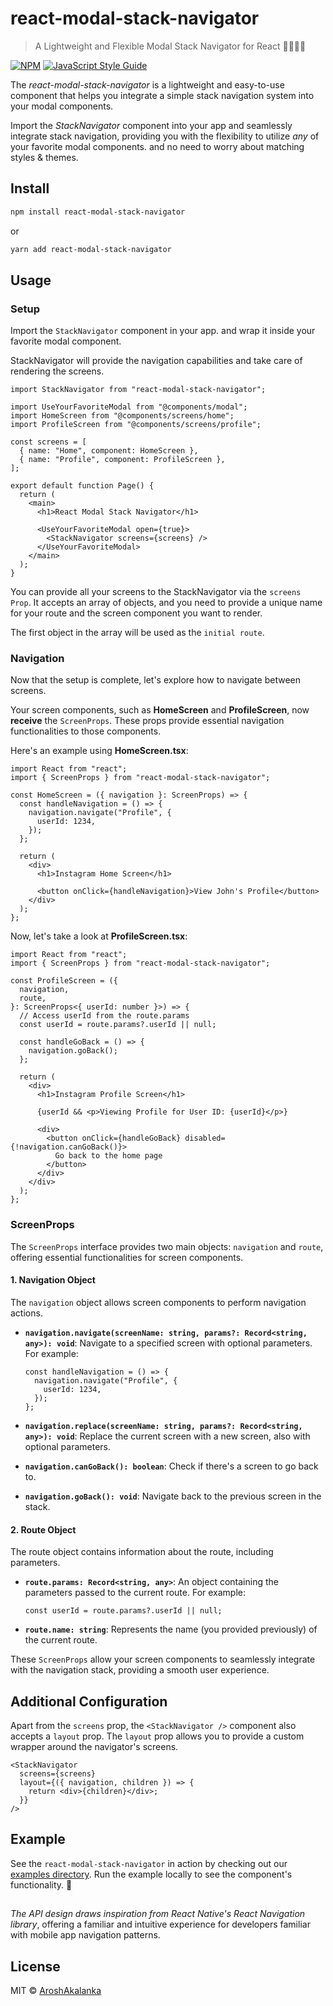 # react-modal-stack-navigator

> A Lightweight and Flexible Modal Stack Navigator for React 👩🏻‍💻🚀

[![NPM](https://img.shields.io/npm/v/react-modal-stack-navigator.svg)](https://www.npmjs.com/package/react-modal-stack-navigator) [![JavaScript Style Guide](https://img.shields.io/badge/code_style-standard-brightgreen.svg)](https://standardjs.com)

The _react-modal-stack-navigator_ is a lightweight and easy-to-use component that helps you integrate a simple stack navigation system into your modal components.

Import the _StackNavigator_ component into your app and seamlessly integrate stack navigation, providing you with the flexibility to utilize _any_ of your favorite modal components. and no need to worry about matching styles & themes.

## Install

```bash
npm install react-modal-stack-navigator
```

or

```bash
yarn add react-modal-stack-navigator
```

## Usage

### Setup

Import the `StackNavigator` component in your app. and wrap it inside your favorite modal component.

StackNavigator will provide the navigation capabilities and take care of rendering the screens.

```tsx
import StackNavigator from "react-modal-stack-navigator";

import UseYourFavoriteModal from "@components/modal";
import HomeScreen from "@components/screens/home";
import ProfileScreen from "@components/screens/profile";

const screens = [
  { name: "Home", component: HomeScreen },
  { name: "Profile", component: ProfileScreen },
];

export default function Page() {
  return (
    <main>
      <h1>React Modal Stack Navigator</h1>

      <UseYourFavoriteModal open={true}>
        <StackNavigator screens={screens} />
      </UseYourFavoriteModal>
    </main>
  );
}
```

You can provide all your screens to the StackNavigator via the `screens Prop`.
It accepts an array of objects, and you need to provide a unique name for your route and the screen component you want to render.

The first object in the array will be used as the `initial route`.

### Navigation

Now that the setup is complete, let's explore how to navigate between screens.

Your screen components, such as **HomeScreen** and **ProfileScreen**, now **receive** the `ScreenProps`. These props provide essential navigation functionalities to those components.

Here's an example using **HomeScreen.tsx**:

```tsx
import React from "react";
import { ScreenProps } from "react-modal-stack-navigator";

const HomeScreen = ({ navigation }: ScreenProps) => {
  const handleNavigation = () => {
    navigation.navigate("Profile", {
      userId: 1234,
    });
  };

  return (
    <div>
      <h1>Instagram Home Screen</h1>

      <button onClick={handleNavigation}>View John's Profile</button>
    </div>
  );
};
```

Now, let's take a look at **ProfileScreen.tsx**:

```tsx
import React from "react";
import { ScreenProps } from "react-modal-stack-navigator";

const ProfileScreen = ({
  navigation,
  route,
}: ScreenProps<{ userId: number }>) => {
  // Access userId from the route.params
  const userId = route.params?.userId || null;

  const handleGoBack = () => {
    navigation.goBack();
  };

  return (
    <div>
      <h1>Instagram Profile Screen</h1>

      {userId && <p>Viewing Profile for User ID: {userId}</p>}

      <div>
        <button onClick={handleGoBack} disabled={!navigation.canGoBack()}>
          Go back to the home page
        </button>
      </div>
    </div>
  );
};
```

### ScreenProps

The `ScreenProps` interface provides two main objects: `navigation` and `route`, offering essential functionalities for screen components.

#### 1. Navigation Object

The `navigation` object allows screen components to perform navigation actions.

- **`navigation.navigate(screenName: string, params?: Record<string, any>): void`**: Navigate to a specified screen with optional parameters. For example:

  ```tsx
  const handleNavigation = () => {
    navigation.navigate("Profile", {
      userId: 1234,
    });
  };
  ```

- **`navigation.replace(screenName: string, params?: Record<string, any>): void`**: Replace the current screen with a new screen, also with optional parameters.

- **`navigation.canGoBack(): boolean`**: Check if there's a screen to go back to.

- **`navigation.goBack(): void`**: Navigate back to the previous screen in the stack.

#### 2. Route Object

The route object contains information about the route, including parameters.

- **`route.params: Record<string, any>`**: An object containing the parameters passed to the current route. For example:

  ```tsx
  const userId = route.params?.userId || null;
  ```

- **`route.name: string`**: Represents the name (you provided previously) of the current route.

These `ScreenProps` allow your screen components to seamlessly integrate with the navigation stack, providing a smooth user experience.

## Additional Configuration

Apart from the `screens` prop, the `<StackNavigator />` component also accepts a `layout` prop. The `layout` prop allows you to provide a custom wrapper around the navigator's screens.

```tsx
<StackNavigator
  screens={screens}
  layout={({ navigation, children }) => {
    return <div>{children}</div>;
  }}
/>
```

## Example

See the `react-modal-stack-navigator` in action by checking out our [examples directory](https://github.com/AroshAkalanka/react-modal-stack-navigator/tree/main/example). Run the example locally to see the component's functionality. 🚀

##

_The API design draws inspiration from React Native's React Navigation library_, offering a familiar and intuitive experience for developers familiar with mobile app navigation patterns.

## License

MIT © [AroshAkalanka](https://github.com/AroshAkalanka)

